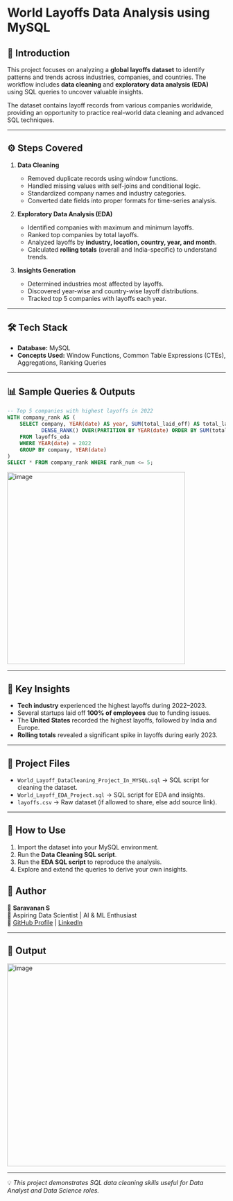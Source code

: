 # World Layoffs Data Analysis using MySQL

## 📌 Introduction
This project focuses on analyzing a **global layoffs dataset** to identify patterns and trends across industries, companies, and countries. The workflow includes **data cleaning** and **exploratory data analysis (EDA)** using SQL queries to uncover valuable insights.

The dataset contains layoff records from various companies worldwide, providing an opportunity to practice real-world data cleaning and advanced SQL techniques.

---

## ⚙️ Steps Covered
1. **Data Cleaning**
   - Removed duplicate records using window functions.
   - Handled missing values with self-joins and conditional logic.
   - Standardized company names and industry categories.
   - Converted date fields into proper formats for time-series analysis.

2. **Exploratory Data Analysis (EDA)**
   - Identified companies with maximum and minimum layoffs.
   - Ranked top companies by total layoffs.
   - Analyzed layoffs by **industry, location, country, year, and month**.
   - Calculated **rolling totals** (overall and India-specific) to understand trends.

3. **Insights Generation**
   - Determined industries most affected by layoffs.
   - Discovered year-wise and country-wise layoff distributions.
   - Tracked top 5 companies with layoffs each year.

---

## 🛠️ Tech Stack
- **Database:** MySQL
- **Concepts Used:** Window Functions, Common Table Expressions (CTEs), Aggregations, Ranking Queries

---

## 📊 Sample Queries & Outputs
```sql
-- Top 5 companies with highest layoffs in 2022
WITH company_rank AS (
    SELECT company, YEAR(date) AS year, SUM(total_laid_off) AS total_laid_off,
           DENSE_RANK() OVER(PARTITION BY YEAR(date) ORDER BY SUM(total_laid_off) DESC) AS rank_num
    FROM layoffs_eda
    WHERE YEAR(date) = 2022
    GROUP BY company, YEAR(date)
)
SELECT * FROM company_rank WHERE rank_num <= 5;
```
<img width="410" height="443" alt="image" src="https://github.com/user-attachments/assets/ff69e098-0bf3-454e-83d9-82d0e59e2b09" />

---

## 🔑 Key Insights
- **Tech industry** experienced the highest layoffs during 2022–2023.
- Several startups laid off **100% of employees** due to funding issues.
- The **United States** recorded the highest layoffs, followed by India and Europe.
- **Rolling totals** revealed a significant spike in layoffs during early 2023.

---

## 📂 Project Files
- `World_Layoff_DataCleaning_Project_In_MYSQL.sql` → SQL script for cleaning the dataset.
- `World_Layoff_EDA_Project.sql` → SQL script for EDA and insights.
- `layoffs.csv` → Raw dataset (if allowed to share, else add source link).

---

## 🚀 How to Use
1. Import the dataset into your MySQL environment.
2. Run the **Data Cleaning SQL script**.
3. Run the **EDA SQL script** to reproduce the analysis.
4. Explore and extend the queries to derive your own insights.



## 📢 Author
👤 **Saravanan S**  
💼 Aspiring Data Scientist | AI & ML Enthusiast  
🔗 [GitHub Profile](https://github.com/Saravanansubramaniyan123) | [LinkedIn](https://www.linkedin.com/in/saravanan-data-scientist/)

---


## 📸 Output
<img width="1420" height="468" alt="image" src="https://github.com/user-attachments/assets/25b58e6f-e9d8-40e1-a173-0ba289ff890d" />

---

💡 *This project demonstrates SQL data cleaning skills useful for Data Analyst and Data Science roles.*
